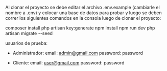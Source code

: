 Al clonar el proyecto se debe editar el archivo .env.example (cambiarle el nombre a .env) y colocar una base de datos para probar y luego se deben correr los siguientes comandos en la consola luego de clonar el proyecto:

composer install
php artisan key:generate
npm install
npm run dev
php artisan migrate --seed

usuarios de prueba:

- Administrador: 
email: admin@gmail.com 
password: password

- Cliente:
email: user@gmail.com 
password: password